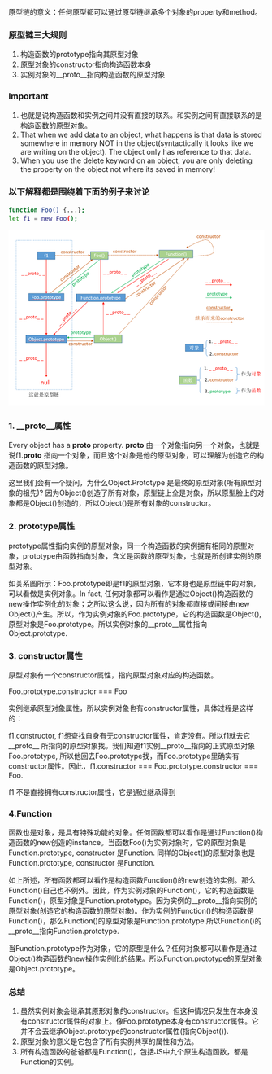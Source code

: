 


原型链的意义：任何原型都可以通过原型链继承多个对象的property和method。

### **原型链三大规则**

1. 构造函数的prototype指向其原型对象
2. 原型对象的constructor指向构造函数本身
3. 实例对象的__proto__指向构造函数的原型对象

### Important

1. 也就是说构造函数和实例之间并没有直接的联系。和实例之间有直接联系的是构造函数的原型对象。
2. That when we add data to an object, what happens is that data is stored somewhere in memory NOT in the object(syntactically it looks like we are writing on the object). The object only has reference to that data.
3. When you use the delete keyword on an object, you are only deleting the property on the object not where its saved in memory!

### 以下解释都是围绕着下面的例子来讨论

```bash
function Foo() {...};
let f1 = new Foo();
```

![关系图](imgs/Capture.png)



### 1. __**proto**__属性

Every object has a __**proto**__  property. __**proto**__ 由一个对象指向另一个对象，也就是说f1.__proto__ 指向一个对象，而且这个对象是他的原型对象，可以理解为创造它的构造函数的原型对象。

这里我们会有一个疑问，为什么Object.Prototype 是最终的原型对象(所有原型对象的祖先)? 因为Object()创造了所有对象，原型链上全是对象，所以原型脸上的对象都是Object()创造的，所以Object()是所有对象的constructor。

### 2. prototype属性

prototype属性指向实例的原型对象，同一个构造函数的实例拥有相同的原型对象，prototype由函数指向对象，含义是函数的原型对象，也就是所创建实例的原型对象。

如关系图所示：Foo.prototype即是f1的原型对象，它本身也是原型链中的对象，可以看做是实例对象。In fact, 任何对象都可以看作是通过Object()构造函数的new操作实例化的对象；之所以这么说，因为所有的对象都直接或间接由new Object()产生。所以，作为实例对象的Foo.prototype，它的构造函数是Object(),原型对象是Foo.prototype。所以实例对象的__proto__属性指向Object.prototype.

### 3. constructor属性

原型对象有一个constructor属性，指向原型对象对应的构造函数。

Foo.prototype.constructor === Foo

实例继承原型对象属性，所以实例对象也有constructor属性，具体过程是这样的：

f1.constructor, f1想查找自身有无constructor属性，肯定没有。所以f1就去它__proto__ 所指向的原型对象找。我们知道f1实例__proto__指向的正式原型对象Foo.prototype, 所以他回去Foo.prototype找，而Foo.prototype里确实有constructor属性。因此，f1.constructor === Foo.prototype.constructor === Foo.

f1 不是直接拥有constructor属性，它是通过继承得到

### 4.Function

函数也是对象，是具有特殊功能的对象。任何函数都可以看作是通过Function()构造函数的new创造的instance。当函数Foo()为实例对象时，它的原型对象是Function.prototype, constructor 是Function. 同样的Object()的原型对象也是Function.prototype, constructor 是Function.

如上所述，所有函数都可以看作是构造函数Function()的new创造的实例。那么Function()自己也不例外。因此，作为实例对象的Function()，它的构造函数是Function()，原型对象是Function.prototype。因为实例的__proto__指向实例的原型对象(创造它的构造函数的原型对象)。作为实例的Function()的构造函数是Function()，那么Function()的原型对象是Function.prototype.所以Function()的__proto__指向Function.prototype.

当Function.prototype作为对象，它的原型是什么？任何对象都可以看作是通过Object()构造函数的new操作实例化的结果。所以Function.prototype的原型对象是Object.prototype。

### 总结

1. 虽然实例对象会继承其原形对象的constructor。但这种情况只发生在本身没有constructor属性的对象上。像Foo.prototype本身有constructor属性。它并不会去继承Object.prototype的constructor属性(指向Object()).
2. 原型对象的意义是它包含了所有实例共享的属性和方法。
3. 所有构造函数的爸爸都是Function()，包括JS中九个原生构造函数，都是Function的实例。
